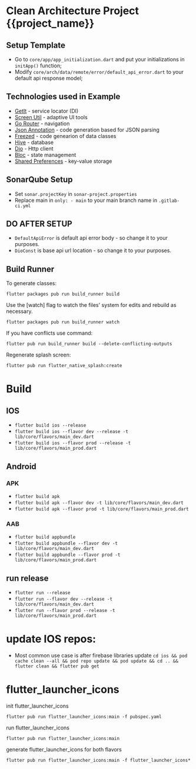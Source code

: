 # Clean Architecture Project {{project_name}}

## Setup Template

* Go to `core/app/app_initialization.dart` and put your initializations in `initApp()` function;
* Modify `core/arch/data/remote/error/default_api_error.dart` to your default api response model;

## Technologies used in Example

* [GetIt](https://pub.dev/packages/get_it) - service locator (DI)
* [Screen Util](https://pub.dev/packages/flutter_screenutil) - adaptive UI tools
* [Go Router](https://pub.dev/packages/go_router) - navigation
* [Json Annotation](https://pub.dev/packages/json_annotation) - code generation based for JSON
  parsing
* [Freezed](https://pub.dev/packages/freezed_annotation) - code genearion of data classes
* [Hive](https://pub.dev/packages/hive) - database
* [Dio](https://pub.dev/packages/dio) - Http client
* [Bloc](https://pub.dev/packages/flutter_bloc) - state management
* [Shared Preferences](https://pub.dev/packages/shared_preferences) - key-value storage

## SonarQube Setup

* Set `sonar.projectKey` in `sonar-project.properties`
* Replace main in `only: - main` to your main branch name in `.gitlab-ci.yml`

## DO AFTER SETUP

* `DefaultApiError` is default api error body - so change it to your purposes.
* `DioConst` is base api url location - so change it to your purposes.

## Build Runner

To generate classes:

`flutter packages pub run build_runner build`

Use the [watch] flag to watch the files' system for edits and rebuild as necessary.

`flutter packages pub run build_runner watch`

If you have conflicts use command:

`flutter pub run build_runner build --delete-conflicting-outputs`

Regenerate splash screen:

`flutter pub run flutter_native_splash:create`

# Build

## IOS

* `flutter build ios --release`
* `flutter build ios --flavor dev --release -t lib/core/flavors/main_dev.dart`
* `flutter build ios --flavor prod --release -t lib/core/flavors/main_prod.dart`

## Android

### APK

* `flutter build apk`
* `flutter build apk --flavor dev -t lib/core/flavors/main_dev.dart`
* `flutter build apk --flavor prod -t lib/core/flavors/main_prod.dart`

### AAB

* `flutter build appbundle`
* `flutter build appbundle --flavor dev -t lib/core/flavors/main_dev.dart`
* `flutter build appbundle --flavor prod -t lib/core/flavors/main_prod.dart`

## run release

* `flutter run --release`
* `flutter run --flavor dev --release -t lib/core/flavors/main_dev.dart`
* `flutter run --flavor prod --release -t lib/core/flavors/main_prod.dart`

# update IOS repos:

* Most common use case is after firebase libraries update
  `cd ios && pod cache clean --all && pod repo update && pod update && cd .. && flutter clean && flutter pub get`

# flutter_launcher_icons

init flutter_launcher_icons

`flutter pub run flutter_launcher_icons:main -f pubspec.yaml`

run flutter_launcher_icons

`flutter pub run flutter_launcher_icons:main`

generate flutter_launcher_icons for both flavors

`flutter pub run flutter_launcher_icons:main -f flutter_launcher_icons*`